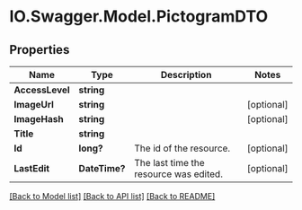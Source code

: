 # IO.Swagger.Model.PictogramDTO
## Properties

Name | Type | Description | Notes
------------ | ------------- | ------------- | -------------
**AccessLevel** | **string** |  | 
**ImageUrl** | **string** |  | [optional] 
**ImageHash** | **string** |  | [optional] 
**Title** | **string** |  | 
**Id** | **long?** | The id of the resource. | [optional] 
**LastEdit** | **DateTime?** | The last time the resource was edited. | [optional] 

[[Back to Model list]](../README.md#documentation-for-models) [[Back to API list]](../README.md#documentation-for-api-endpoints) [[Back to README]](../README.md)

